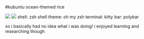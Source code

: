 #kubuntu ocean-themed rice

![](https://hc-cdn.hel1.your-objectstorage.com/s/v3/95cb582f12aa1369b9aa2de2e1d9bfb6bcd4bf93_screenshot_2025-06-21_223012.png)
![](https://hc-cdn.hel1.your-objectstorage.com/s/v3/03738053b96031ea5704791758cf6b9599ba0a08_screenshot_2025-06-21_223330.png)
shell: zsh
shell theme: oh my zsh
terminal: kitty
bar: polybar

so i basically had no idea what i was doing! i enjoyed learning and researching though
